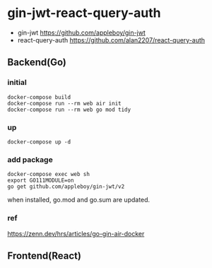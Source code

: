 # gin-jwt-react-query-auth

 - gin-jwt https://github.com/appleboy/gin-jwt
 - react-query-auth https://github.com/alan2207/react-query-auth

## Backend(Go)

### initial

```
docker-compose build
docker-compose run --rm web air init
docker-compose run --rm web go mod tidy
```

### up

```
docker-compose up -d
```

### add package

```
docker-compose exec web sh
export GO111MODULE=on
go get github.com/appleboy/gin-jwt/v2
```

when installed, go.mod and go.sum are updated.

### ref 

https://zenn.dev/hrs/articles/go-gin-air-docker

## Frontend(React)
